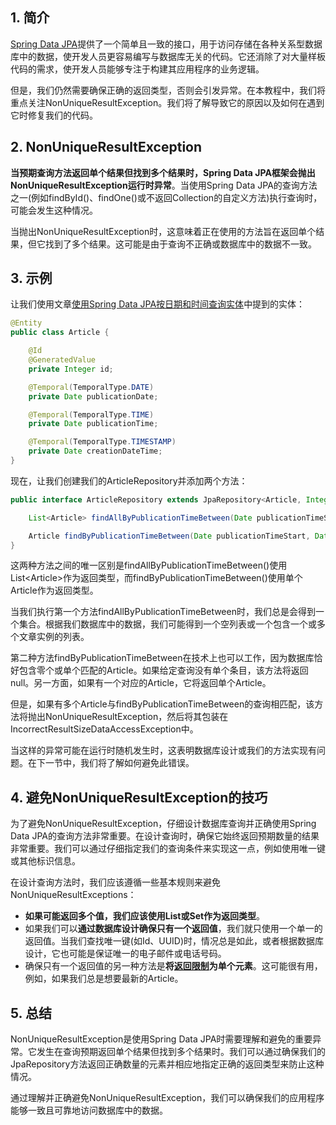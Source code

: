 ## 1. 简介

[Spring Data JPA](https://www.baeldung.com/the-persistence-layer-with-spring-data-jpa)提供了一个简单且一致的接口，用于访问存储在各种关系型数据库中的数据，使开发人员更容易编写与数据库无关的代码。它还消除了对大量样板代码的需求，使开发人员能够专注于构建其应用程序的业务逻辑。

但是，我们仍然需要确保正确的返回类型，否则会引发异常。在本教程中，我们将重点关注NonUniqueResultException。我们将了解导致它的原因以及如何在遇到它时修复我们的代码。

## 2. NonUniqueResultException

**当预期查询方法返回单个结果但找到多个结果时，Spring Data JPA框架会抛出NonUniqueResultException运行时异常**。当使用Spring Data JPA的查询方法之一(例如findById()、findOne()或不返回Collection的自定义方法)执行查询时，可能会发生这种情况。

当抛出NonUniqueResultException时，这意味着正在使用的方法旨在返回单个结果，但它找到了多个结果。这可能是由于查询不正确或数据库中的数据不一致。

## 3. 示例

让我们使用文章[使用Spring Data JPA按日期和时间查询实体](https://www.baeldung.com/spring-data-jpa-query-by-date)中提到的实体：

```java
@Entity
public class Article {

    @Id
    @GeneratedValue
    private Integer id;

    @Temporal(TemporalType.DATE)
    private Date publicationDate;

    @Temporal(TemporalType.TIME)
    private Date publicationTime;

    @Temporal(TemporalType.TIMESTAMP)
    private Date creationDateTime;
}
```

现在，让我们创建我们的ArticleRepository并添加两个方法：

```java
public interface ArticleRepository extends JpaRepository<Article, Integer> {

    List<Article> findAllByPublicationTimeBetween(Date publicationTimeStart, Date publicationTimeEnd);

    Article findByPublicationTimeBetween(Date publicationTimeStart, Date publicationTimeEnd);
}
```

这两种方法之间的唯一区别是findAllByPublicationTimeBetween()使用List<Article\>作为返回类型，而findByPublicationTimeBetween()使用单个Article作为返回类型。

当我们执行第一个方法findAllByPublicationTimeBetween时，我们总是会得到一个集合。根据我们数据库中的数据，我们可能得到一个空列表或一个包含一个或多个文章实例的列表。

第二种方法findByPublicationTimeBetween在技术上也可以工作，因为数据库恰好包含零个或单个匹配的Article。如果给定查询没有单个条目，该方法将返回null。另一方面，如果有一个对应的Article，它将返回单个Article。

但是，如果有多个Article与findByPublicationTimeBetween的查询相匹配，该方法将抛出NonUniqueResultException，然后将其包装在IncorrectResultSizeDataAccessException中。

当这样的异常可能在运行时随机发生时，这表明数据库设计或我们的方法实现有问题。在下一节中，我们将了解如何避免此错误。

## 4. 避免NonUniqueResultException的技巧

为了避免NonUniqueResultException，仔细设计数据库查询并正确使用Spring Data JPA的查询方法非常重要。在设计查询时，确保它始终返回预期数量的结果非常重要。我们可以通过仔细指定我们的查询条件来实现这一点，例如使用唯一键或其他标识信息。

在设计查询方法时，我们应该遵循一些基本规则来避免NonUniqueResultExceptions：

-   **如果可能返回多个值，我们应该使用List或Set作为返回类型**。
-   如果我们可以**通过数据库设计确保只有一个返回值**，我们就只使用一个单一的返回值。当我们查找唯一键(如Id、UUID)时，情况总是如此，或者根据数据库设计，它也可能是保证唯一的电子邮件或电话号码。
-   确保只有一个返回值的另一种方法是**将[返回限制](https://www.baeldung.com/jpa-limit-query-results)为单个元素**。这可能很有用，例如，如果我们总是想要最新的Article。

## 5. 总结

NonUniqueResultException是使用Spring Data JPA时需要理解和避免的重要异常。它发生在查询预期返回单个结果但找到多个结果时。我们可以通过确保我们的JpaRepository方法返回正确数量的元素并相应地指定正确的返回类型来防止这种情况。

通过理解并正确避免NonUniqueResultException，我们可以确保我们的应用程序能够一致且可靠地访问数据库中的数据。